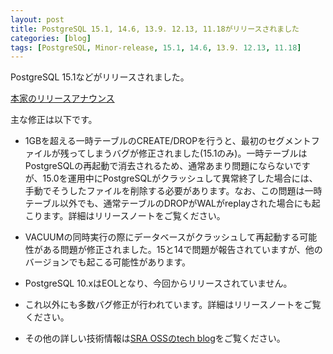```yaml
---
layout: post
title: PostgreSQL 15.1, 14.6, 13.9. 12.13, 11.18がリリースされました
categories: [blog]
tags: [PostgreSQL, Minor-release, 15.1, 14.6, 13.9. 12.13, 11.18]
---
```

PostgreSQL 15.1などがリリースされました。

[本家のリリースアナウンス](https://www.postgresql.org/about/news/postgresql-151-146-139-1213-1118-and-1023-released-2543/)

主な修正は以下です。

- 1GBを超える一時テーブルのCREATE/DROPを行うと、最初のセグメントファイルが残ってしまうバグが修正されました(15.1のみ)。一時テーブルはPostgreSQLの再起動で消去されるため、通常あまり問題にならないですが、15.0を運用中にPostgreSQLがクラッシュして異常終了した場合には、手動でそうしたファイルを削除する必要があります。なお、この問題は一時テーブル以外でも、通常テーブルのDROPがWALがreplayされた場合にも起こります。詳細はリリースノートをご覧ください。

- VACUUMの同時実行の際にデータベースがクラッシュして再起動する可能性がある問題が修正されました。15と14で問題が報告されていますが、他のバージョンでも起こる可能性があります。

- PostgreSQL 10.xはEOLとなり、今回からリリースされていません。

- これ以外にも多数バグ修正が行われています。詳細はリリースノートをご覧ください。

- その他の詳しい技術情報は[SRA OSSのtech blog](https://www.sraoss.co.jp/tech-blog/)をご覧ください。
